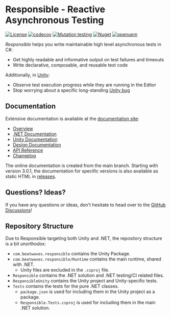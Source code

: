 # Responsible - Reactive Asynchronous Testing

[![License](https://img.shields.io/github/license/sbergen/Responsible.svg)](https://github.com/sbergen/Responsible/blob/main/LICENSE)
[![codecov](https://codecov.io/gh/sbergen/Responsible/branch/main/graph/badge.svg)](https://codecov.io/gh/sbergen/Responsible)
[![Mutation testing](https://img.shields.io/endpoint?url=https%3A%2F%2Fbadge-api.stryker-mutator.io%2Fgithub.com%2Fsbergen%2FResponsible%2Fmain)](https://dashboard.stryker-mutator.io/reports/github.com/sbergen/Responsible/main)
[![Nuget](https://img.shields.io/nuget/v/Beatwaves.Responsible)](http://nuget.org/packages/Beatwaves.Responsible)
[![openupm](https://img.shields.io/npm/v/com.beatwaves.responsible?label=openupm&registry_uri=https://package.openupm.com)](https://openupm.com/packages/com.beatwaves.responsible/)

*Responsible* helps you write maintainable high level asynchronous tests in C#:
* Get highly readable and informative output on test failures and timeouts
* Write declarative, composable, and reusable test code

Additionally, in [Unity](https://unity.com/):
* Observe test execution progress while they are running in the Editor
* Stop worrying about a specific long-standing [Unity bug](https://issuetracker.unity3d.com/issues/unitytests-do-not-fail-when-nested-coroutines-throws-an-exception)

## Documentation

Extensive documentation is available at the 
[documentation site](https://sbergen.github.io/Responsible/index.html):
* [Overview](https://sbergen.github.io/Responsible/index.html)
* [.NET Documentation](https://sbergen.github.io/Responsible/dotnet.html)
* [Unity Documentation](https://sbergen.github.io/Responsible/unity.html)
* [Design Documentation](https://sbergen.github.io/Responsible/design.html)
* [API Reference](https://sbergen.github.io/Responsible/api/Responsible.html)
* [Changelog](https://sbergen.github.io/Responsible/CHANGELOG.html)

The online documentation is created from the main branch.
Starting with version 3.0.1, the documentation for specific versions is also available as static HTML 
in [releases](https://github.com/sbergen/Responsible/releases).

## Questions? Ideas?

If you have any questions or ideas, don't hesitate to head over to the
[GitHub Discussions](https://github.com/sbergen/Responsible/discussions)!


## Repository Structure

Due to Responsible targeting both Unity and .NET,
the repository structure is a bit unorthodox:
* `com.beatwaves.responsible` contains the Unity Package.
* `com.beatwaves.responsible/Runtime` contains the main runtime, shared with .NET.
  * Unity files are excluded in the `.csproj` file.
* `Responsible` contains the .NET solution and .NET testing/CI related files.
* `ResponsibleUnity` contains the Unity project and Unity-specific tests.
* `Tests` contains the tests for the pure .NET classes.
  * `package.json` is used for including them in the Unity project as a package.
  * `Responsible.Tests.csproj` is used for including them in the main .NET solution.

